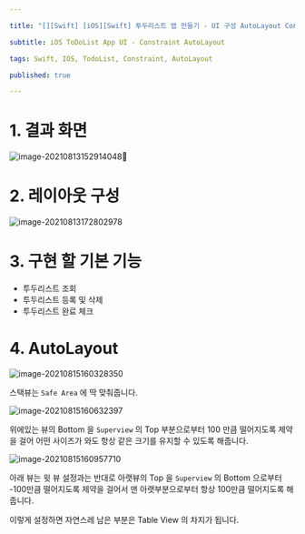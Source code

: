 ```yaml
---

title: "[][Swift] [iOS][Swift] 투두리스트 앱 만들기 - UI 구성 AutoLayout Constraint 걸기"

subtitle: iOS ToDoList App UI - Constraint AutoLayout

tags: Swift, IOS, TodoList, Constraint, AutoLayout

published: true

---
```


# 1. 결과 화면 

![image-20210813152914048](https://user-images.githubusercontent.com/60254939/129470373-941c814c-295f-4dd5-b39f-6e38c5382c62.png)

# 2. 레이아웃 구성

![image-20210813172802978](https://user-images.githubusercontent.com/60254939/129470377-49927016-3611-4fd4-8b40-6390951737c5.png)



# 3. 구현 할 기본 기능

- 투두리스트 조회
- 투두리스트 등록 및 삭제
- 투두리스트 완료 체크

# 4. AutoLayout

![image-20210815160328350](https://user-images.githubusercontent.com/60254939/129470378-94017b52-3a89-40c7-a8de-8c4d78788e3d.png)

스택뷰는 `Safe Area` 에 딱 맞춰줍니다.

![image-20210815160632397](https://user-images.githubusercontent.com/60254939/129470380-70d6af6e-a37e-4795-86e3-ab9819c46101.png)

위에있는 뷰의 Bottom 을 `Superview` 의 Top 부분으로부터 100 만큼 떨어지도록 제약을 걸어 어떤 사이즈가 와도 항상 같은 크기를 유지할 수 있도록 해줍니다.

![image-20210815160957710](https://user-images.githubusercontent.com/60254939/129470382-1438df51-e251-476a-bb02-ac14a3f1f495.png)

아래 뷰는 윗 뷰 설정과는 반대로 아랫뷰의 Top 을 `Superview` 의 Bottom 으로부터 -100만큼 떨어지도록 제약을 걸어서 맨 아랫부분으로부터 항상 100만큼 떨어지도록 해줍니다.

이렇게 설정하면 자연스레 남은 부분은 Table View 의 차지가 됩니다.
